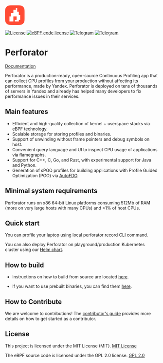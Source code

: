 <img width="64" src="docs/_assets/logo.svg" /><br/>

[![License](https://img.shields.io/badge/License-MIT-blue.svg)](https://github.com/yandex/perforator/blob/main/LICENSE)
[![eBPF code license](https://img.shields.io/badge/eBPF_code_License-GPLv2-blue.svg)](https://github.com/yandex/perforator/tree/main/perforator/agent/collector/progs/unwinder/LICENSE)
[![Telegram](https://img.shields.io/badge/Telegram-ru-2ba2d9.svg)](https://t.me/perforator_ru)
[![Telegram](https://img.shields.io/badge/Telegram-en-2ba2d9.svg)](https://t.me/perforator_en)

# Perforator

[Documentation](https://perforator.tech/docs/)

Perforator is a production-ready, open-source Continuous Profiling app that can collect CPU profiles from your production without affecting its performance, made by Yandex. Perforator is deployed on tens of thousands of servers in Yandex and already has helped many developers to fix performance issues in their services.

## Main features
- Efficient and high-quality collection of kernel + userspace stacks via eBPF technology.
- Scalable storage for storing profiles and binaries.
- Support of unwinding without frame pointers and debug symbols on host.
- Convenient query language and UI to inspect CPU usage of applications via flamegraphs.
- Support for C++, C, Go, and Rust, with experimental support for Java and Python.
- Generation of sPGO profiles for building applications with Profile Guided Optimization (PGO) via [AutoFDO](https://github.com/google/autofdo).

## Minimal system requirements

Perforator runs on x86 64-bit Linux platforms consuming 512Mb of RAM (more on very large hosts with many CPUs) and <1% of host CPUs.

## Quick start

You can profile your laptop using local [perforator record CLI command](https://perforator.tech/docs/en/tutorials/native-profiling).

You can also deploy Perforator on playground/production Kubernetes cluster using our [Helm chart](https://perforator.tech/docs/en/guides/helm-chart).

## How to build

- Instructions on how to build from source are located [here](https://perforator.tech/docs/en/guides/build).

- If you want to use prebuilt binaries, you can find them [here](https://github.com/yandex/perforator/releases).

## How to Contribute

We are welcome to contributions! The [contributor's guide](CONTRIBUTING.md) provides more details on how to get started as a contributor.

## License

This project is licensed under the MIT License (MIT). [MIT License](https://github.com/yandex/perforator/tree/main/LICENSE)

The eBPF source code is licensed under the GPL 2.0 license. [GPL 2.0](https://github.com/yandex/perforator/tree/main/perforator/agent/collector/progs/unwinder/LICENSE)
